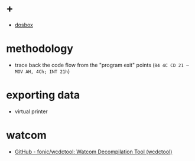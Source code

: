 # +

- [dosbox](./dosbox.md)

# methodology

- trace back the code flow from the "program exit" points (`B4 4C CD 21 – MOV AH, 4Ch; INT 21h`)

# exporting data

- virtual printer

# watcom

- [GitHub \- fonic/wcdctool: Watcom Decompilation Tool \(wcdctool\)](https://github.com/fonic/wcdctool)
